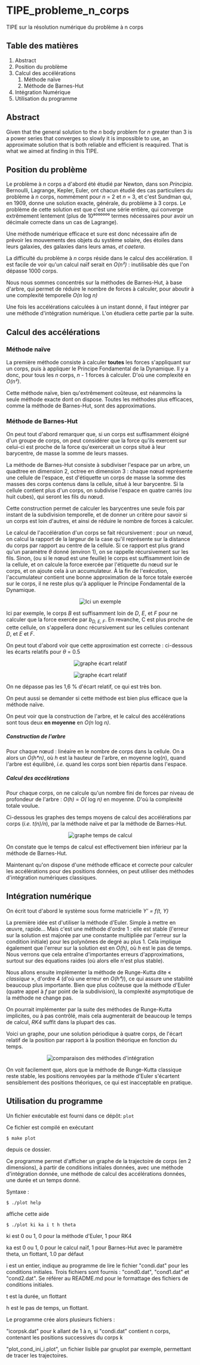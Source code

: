 # TIPE_probleme_n_corps
TIPE sur la résolution numérique du problème à n corps

## Table des matières

1. Abstract
2. Position du problème
3. Calcul des accélérations
   1. Méthode naïve
   2. Méthode de Barnes-Hut
4. Intégration Numérique
5. Utilisation du programme

## Abstract

Given that the general solution to the *n* body problem for *n*
greater than 3 is a power series that converges so slowly it is
impossible to use, an approximate solution that is both reliable and
efficient is reaquired. That is what we aimed at finding in this TIPE.

## Position du problème

Le problème à *n* corps a d'abord été étudié par Newton, dans son
*Principia*. Bernoulli, Lagrange, Kepler, Euler, ont chacun étudié des
cas particuliers du problème à *n* corps, nommément pour *n* = 2 et *n*
= 3, et c'est Sundman qui, en 1909, donne une solution exacte,
générale, du problème à 3 corps. Le problème de cette solution est que
c'est une série entière, qui converge extrêmement lentement (plus de
10⁸⁰⁰⁰⁰⁰⁰ termes nécessaires pour avoir un décimale correcte dans un
cas de Lagrange).

Une méthode numérique efficace et sure est donc nécessaire afin de
prévoir les mouvements des objets du système solaire, des étoiles dans
leurs galaxies, des galaxies dans leurs amas, *et caetera*.

La difficulté du problème à *n* corps réside dans le calcul des
accélération. Il est facile de voir qu'un calcul naïf serait en
*O(n²)* : inutilisable dès que l'on dépasse 1000 corps.

Nous nous sommes concentrés sur la méthodes de Barnes-Hut, à base
d'arbre, qui permet de réduire le nombre de forces à calculer, pour
aboutir à une complexité temporelle *O(n* log *n)*

Une fois les accélérations calculées à un instant donné, il faut
intégrer par une méthode d'intégration numérique. L'on étudiera cette
partie par la suite.

## Calcul des accélérations

### Méthode naïve

La première méthode consiste à calculer **toutes** les forces
s'appliquant sur un corps, puis à appliquer le Principe Fondamental de
la Dynamique. Il y a donc, pour tous les *n* corps, *n* - 1 forces à
calculer. D'où une complexité en *O(n²)*.

Cette méthode naïve, bien qu'extrêmement coûteuse, est néanmoins la
seule méthode exacte dont on dispose. Toutes les méthodes plus
efficaces, comme la méthode de Barnes-Hut, sont des approximations.

### Méthode de Barnes-Hut

On peut tout d'abord remarquer que, si un corps est suffisamment
éloigné d'un groupe de corps, on peut considérer que la force qu'ils
exercent sur celui-ci est proche de la force qu'exercerait un corps
situé à leur barycentre, de masse la somme de leurs masses.

La méthode de Barnes-Hut consiste à subdiviser l'espace par un arbre,
un quadtree en dimension 2, octree en dimension 3 : chaque nœud
représente une cellule de l'espace, est d'étiquette un corps de masse
la somme des masses des corps contenus dans la cellule, situé à leur
barycentre. Si la cellule contient plus d'un corps, on subdivise
l'espace en quatre carrés (ou huit cubes), qui seront les fils du
nœud.

Cette construction permet de calculer les barycentres une seule fois
par instant de la subdivision temporelle, et de donner un critère pour
savoir si un corps est loin d'autres, et ainsi de réduire le nombre
de forces à calculer.

Le calcul de l'accélération d'un corps se fait récursivement : pour un
nœud, on calcul la rapport de la largeur de la case qu'il représente
sur la distance du corps par rapport au centre de la cellule. Si ce
rapport est plus grand qu'un paramètre *θ* donné (environ 1), on se
rappelle récursivement sur les fils. Sinon, (ou si le nœud est une
feuille) le corps est suffisamment loin de la cellule, et on calcule
la force exercée par l'étiquette du nœud sur le corps, et on ajoute
cela à un accumulateur. À la fin de l'exécution, l'accumulateur
contient une bonne approximation de la force totale exercée sur le
corps, il ne reste plus qu'à appliquer le Principe Fondamental de la
Dynamique.

<p align="center">
   <img src="exemple.png" alt="Ici un exemple">
</p>

Ici par exemple, le corps *B* est suffisamment loin de *D*, *E*, et
*F* pour ne calculer que la force exercée par *b<sub>D, E,
F</sub>*. En revanche, C est plus proche de cette cellule, on
s'appellera donc récursivement sur les cellules contenant *D*, et *E*
et *F*.

On peut tout d'abord voir que cette approximation est correcte :
ci-dessous les écarts relatifs pour *θ* = 0.5


<p align="center">
   <img src="erreur_arbre_1.png" alt="graphe écart relatif">
</p>


<p align="center">
   <img src="erreur_arbre_2.png" alt="graphe écart relatif">
</p>


On ne dépasse pas les 1,6 % d'écart relatif, ce qui est très bon.

On peut aussi se demander si cette méthode est bien plus efficace que
la méthode naïve.

On peut voir que la construction de l'arbre, et le calcul des
accélérations sont tous deux **en moyenne** en *O(n* log *n)*.

##### Construction de l'arbre

Pour chaque nœud : linéaire en le nombre de corps dans la cellule.
On a alors un *O(h\*n)*, où *h* est la hauteur de l'arbre, en moyenne
log(*n*), quand l'arbre est équilibré, *i.e.* quand les corps sont
bien répartis dans l'espace.

##### Calcul des accélérations

Pour chaque corps, on ne calcule qu'un nombre fini de forces par
niveau de profondeur de l'arbre : *O(h)* = *O(* log *n)* en
moyenne. D'où la complexité totale voulue.

Ci-dessous les graphes des temps moyens de calcul des accélérations par
corps (*i.e. t(n)/n*), par la méthode naïve et par la méthode de Barnes-Hut.

<p align="center">
   <img src="temps_comparaison.png" alt="graphe temps de calcul">
</p>

On constate que le temps de calcul est effectivement bien inférieur
par la méthode de Barnes-Hut.

Maintenant qu'on dispose d'une méthode efficace et correcte pour
calculer les accélérations pour des positions données, on peut
utiliser des méthodes d'intégration numériques classiques.

## Intégration numérique

On écrit tout d'abord le système sous forme matricielle *Y' = f(t, Y)*

La première idée est d'utiliser la méthode d'Euler. Simple à mettre en
œuvre, rapide... Mais c'est une méthode d'ordre 1 : elle
est stable (l'erreur sur la solution est majorée par une constante
multipliée par l'erreur sur la condition initiale) pour les polynômes
de degré au plus 1. Cela implique également que l'erreur sur la
solution est en *O(h)*, où *h* est le pas de temps. Nous verrons que
cela entraîne d'importantes erreurs d'approximations, surtout sur des
équations raides (où alors elle n'est plus stable).

Nous allons ensuite implémenter la méthode de Runge-Kutta dite
« *classique* », d'ordre 4 (d'où une erreur en *O(h⁴)*), ce qui assure
une stabilité beaucoup plus importante. Bien que plus coûteuse que la
méthode d'Euler (quatre appel à *f* par point de la subdivision), la
complexité asymptotique de la méthode ne change pas.

On pourrait implémenter par la suite des méthodes de Runge-Kutta
implicites, ou à pas contrôlé, mais cela augmenterait de beaucoup le
temps de calcul, *RK4* suffit dans la plupart des cas.

Voici un graphe, pour une solution périodique à quatre corps, de
l'écart relatif de la position par rapport à la position théorique en
fonction du temps.

<p align="center">
   <img src="test_stab2.png" alt="comparaison des méthodes d'intégration">
</p>


On voit facilement que, alors que la méthode de Runge-Kutta classique
reste stable, les positions renvoyées par la méthode d'Euler
s'écartent sensiblement des positions théoriques, ce qui est
inacceptable en pratique.

## Utilisation du programme


Un fichier exécutable est fourni dans ce dépôt: `plot`

Ce fichier est compilé en exécutant

```
$ make plot
```

depuis ce dossier.

Ce programme permet d'afficher un graphe de la trajectoire
de corps (en 2 dimensions), à partir de conditions initiales
données, avec une méthode d'intégration donnée, une méthode de
calcul des accélérations données, une durée et un temps donné.

Syntaxe :

```
$ ./plot help 
```
	
affiche cette aide

```
$ ./plot ki ka i t h theta
```
	
ki est 0 ou 1, 0 pour la méthode d'Euler, 1 pour RK4

ka est 0 ou 1, 0 pour le calcul naïf, 1 pour Barnes-Hut avec
le paramètre theta, un flottant, 1.0 par défaut

i est un entier, indique au programme de lire le fichier
"condi.dat" pour les conditions initiales. Trois fichiers
sont fournis : "cond0.dat", "cond1.dat" et
"cond2.dat". Se référer au README.md pour le formattage des
fichiers de conditions initiales.

t est la durée, un flottant

h est le pas de temps, un flottant.


Le programme crée alors plusieurs fichiers : 

"icorpsk.dat" pour k allant de 1 à n, si "condi.dat"
contient n corps, contenant les positions successives du
corps k

"plot_cond_ini_i.plot", un fichier lisible par gnuplot
par exemple, permettant de tracer les trajectoires.